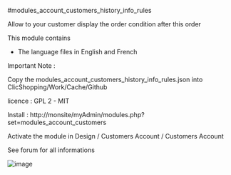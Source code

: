#modules_account_customers_history_info_rules

Allow to your customer display the order condition after this order

This module contains

- The language files in English and French
  
Important Note :

Copy the modules_account_customers_history_info_rules.json into ClicShopping/Work/Cache/Github

licence  : GPL 2 - MIT

Install :
http://monsite/myAdmin/modules.php?set=modules_account_customers

Activate the module in Design / Customers Account / Customers Account

See forum for all informations

![image](https://github.com/ClicShoppingOfficialModulesV3/modules_account_customers_history_info_download/blob/master/ModuleInfosJson/image.png)




